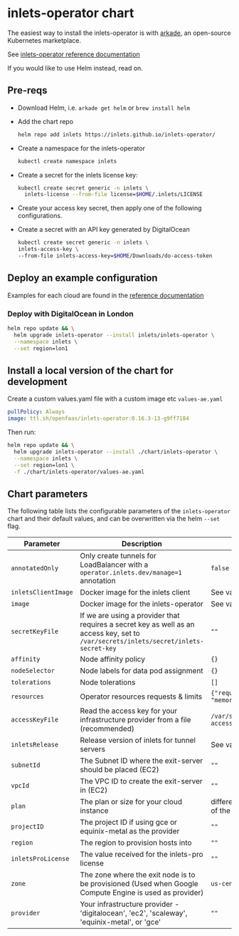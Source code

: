 # inlets-operator chart

The easiest way to install the inlets-operator is with [arkade](https://get-arkade.dev), an open-source Kubernetes marketplace.

See [inlets-operator reference documentation](https://docs.inlets.dev/#/tools/inlets-operator?id=inlets-operator-reference-documentation)

If you would like to use Helm instead, read on.

## Pre-reqs

* Download Helm, i.e. `arkade get helm` or `brew install helm`

* Add the chart repo

  ```sh
  helm repo add inlets https://inlets.github.io/inlets-operator/
  ```

* Create a namespace for the inlets-operator

  ```sh
  kubectl create namespace inlets
  ```

* Create a secret for the inlets license key:

  ```sh
  kubectl create secret generic -n inlets \
    inlets-license --from-file license=$HOME/.inlets/LICENSE
  ```

* Create your access key secret, then apply one of the following configurations.

* Create a secret with an API key generated by DigitalOcean

    ```sh
    kubectl create secret generic -n inlets \
    inlets-access-key \
    --from-file inlets-access-key=$HOME/Downloads/do-access-token
    ```

## Deploy an example configuration

Examples for each cloud are found in the [reference documentation](https://docs.inlets.dev/reference/inlets-operator/)

### Deploy with DigitalOcean in London

```sh
helm repo update && \
  helm upgrade inlets-operator --install inlets/inlets-operator \
  --namespace inlets \
  --set region=lon1
```

## Install a local version of the chart for development

Create a custom values.yaml file with a custom image etc `values-ae.yaml`

```yaml
pullPolicy: Always
image: ttl.sh/openfaas/inlets-operator:0.16.3-13-g9ff7184
```

Then run:

```sh
helm repo update && \
  helm upgrade inlets-operator --install ./chart/inlets-operator \
  --namespace inlets \
  --set region=lon1 \
  -f ./chart/inlets-operator/values-ae.yaml
```

## Chart parameters

The following table lists the configurable parameters of the `inlets-operator` chart and their default values,
and can be overwritten via the helm `--set` flag.

Parameter | Description | Default value
---                     | ---                                                                     | ---
`annotatedOnly`         | Only create tunnels for LoadBalancer with a `operator.inlets.dev/manage=1` annotation         | `false`
`inletsClientImage`     | Docker image for the inlets client                                              | See values.yaml
`image`                 | Docker image for the inlets-operator                                            | See values.yaml
`secretKeyFile`         | If we are using a provider that requires a secret key as well as an access key, set to `/var/secrets/inlets/secret/inlets-secret-key` | `""`
`affinity`              | Node affinity policy                                                            | `{}`
`nodeSelector`          | Node labels for data pod assignment                                             | `{}`
`tolerations`           | Node tolerations                                                                | `[]`
`resources`             | Operator resources requests & limits                                            | `{"requests":{"cpu": "100m", "memory": "128Mi"}}`
`accessKeyFile`         | Read the access key for your infrastructure provider from a file (recommended)  | `/var/secrets/inlets/inlets-access-key`
`inletsRelease`           |Release version of inlets for tunnel servers                                              | See values.yaml
`subnetId`              | The Subnet ID where the exit-server should be placed (EC2) | `""`
`vpcId`                 | The VPC ID to create the exit-server in (EC2) | `""`
`plan`                  | The plan or size for your cloud instance                                        | different defaults, depending of the infrastructure provider
`projectID`             | The project ID if using gce or equinix-metal as the provider    | `""`
`region`                | The region to provision hosts into                                              | `""`
`inletsProLicense`      | The value received for the inlets-pro license                                                 | `""`
`zone`                  | The zone where the exit node is to be provisioned (Used when Google Compute Engine is used as provider) | `us-central1-a`
`provider`              | Your infrastructure provider - 'digitalocean', 'ec2', 'scaleway', 'equinix-metal', or 'gce'                       | `""`
